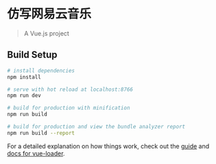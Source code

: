 # 仿写网易云音乐

> A Vue.js project

## Build Setup

``` bash
# install dependencies
npm install

# serve with hot reload at localhost:8766
npm run dev

# build for production with minification
npm run build

# build for production and view the bundle analyzer report
npm run build --report
```

For a detailed explanation on how things work, check out the [guide](http://vuejs-templates.github.io/webpack/) and [docs for vue-loader](http://vuejs.github.io/vue-loader).
